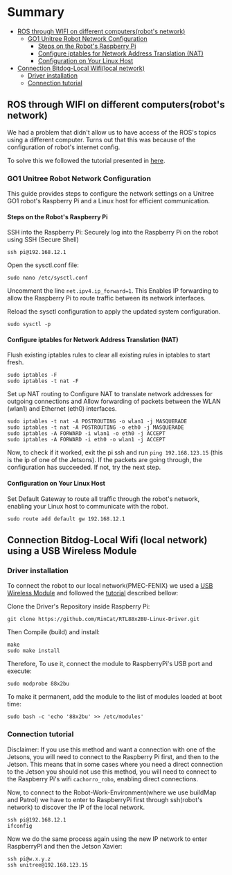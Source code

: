 # Summary
- [ROS through WIFI on different computers(robot's network)](#ros-through-wifi-on-different-computersrobots-network)
  - [GO1 Unitree Robot Network Configuration](#go1-unitree-robot-network-configuration)
    - [Steps on the Robot's Raspberry Pi](#steps-on-the-robots-raspberry-pi)
    - [Configure iptables for Network Address Translation (NAT)](#configure-iptables-for-network-address-translation-nat)
    - [Configuration on Your Linux Host](#configuration-on-your-linux-host)
- [Connection Bitdog-Local Wifi(local network)](#connection-bitdog-local-wifilocal-network)
  - [Driver installation](#driver-installation)
  - [Connection tutorial](#connection-tutorial)


## ROS through WIFI on different computers(robot's network)

We had a problem that didn't allow us to have access of the ROS's topics using a different computer. Turns out that this was because of the configuration of robot's internet config. 

To solve this we followed the tutorial presented in [here](https://gist.github.com/dbaldwin/b31835f87f16450a956cf3c89e15a289).

### GO1 Unitree Robot Network Configuration
This guide provides steps to configure the network settings on a Unitree GO1 robot's Raspberry Pi and a Linux host for efficient communication.

#### Steps on the Robot's Raspberry Pi

SSH into the Raspberry Pi: Securely log into the Raspberry Pi on the robot using SSH (Secure Shell)

``` ssh pi@192.168.12.1 ```

Open the sysctl.conf file:

``` sudo nano /etc/sysctl.conf ```

Uncomment the line ``` net.ipv4.ip_forward=1 ```. This Enables IP forwarding to allow the Raspberry Pi to route traffic between its network interfaces.

Reload the sysctl configuration to apply the updated system configuration.

```sudo sysctl -p```

#### Configure iptables for Network Address Translation (NAT)

Flush existing iptables rules to clear all existing rules in iptables to start fresh.

```
sudo iptables -F 
sudo iptables -t nat -F
```
Set up NAT routing to Configure NAT to translate network addresses for outgoing connections and Allow forwarding of packets between the WLAN (wlan1) and Ethernet (eth0) interfaces.

```
sudo iptables -t nat -A POSTROUTING -o wlan1 -j MASQUERADE
sudo iptables -t nat -A POSTROUTING -o eth0 -j MASQUERADE
sudo iptables -A FORWARD -i wlan1 -o eth0 -j ACCEPT
sudo iptables -A FORWARD -i eth0 -o wlan1 -j ACCEPT
```

Now, to check if it worked, exit the pi ssh and run `ping 192.168.123.15` (this is the ip of one of the Jetsons). If the packets are going through, the configuration has succeeded. If not, try the next step.

#### Configuration on Your Linux Host
Set Default Gateway to route all traffic through the robot's network, enabling your Linux host to communicate with the robot.

```sudo route add default gw 192.168.12.1```




## Connection Bitdog-Local Wifi (local network) using a USB Wireless Module

### Driver installation
To connect the robot to our local network(PMEC-FENIX) we used a [USB Wireless Module](https://www.tp-link.com/br/home-networking/adapter/archer-t4u/) and followed the [tutorial](https://askubuntu.com/questions/1018375/how-do-i-install-driver-for-rtl88x2bu) described bellow:

Clone the Driver's Repository inside Raspberry Pi:

```
git clone https://github.com/RinCat/RTL88x2BU-Linux-Driver.git

```
Then Compile (build) and install:

```
make
sudo make install
```

Therefore, To use it, connect the module to RaspberryPi's USB port and execute:

```
sudo modprobe 88x2bu 
```

To make it permanent, add the module to the list of modules loaded at boot time:

```
sudo bash -c 'echo '88x2bu' >> /etc/modules'
```

### Connection tutorial
Disclaimer: If you use this method and want a connection with one of the Jetsons, you will need to connect to the Raspberry Pi first, and then to the Jetson. This means that in some cases where you need a direct connection to the Jetson you should not use this method, you will need to connect to the Raspberry Pi's wifi `cachorro_robo`, enabling direct connections.

Now, to connect to the Robot-Work-Environment(where we use buildMap and Patrol) we have to enter to RaspberryPi first through ssh(robot's network) to discover the IP of the local network.
```
ssh pi@192.168.12.1
ifconfig
```
Now we do the same process again using the new IP network to enter RaspberryPI and then the Jetson Xavier:

```
ssh pi@w.x.y.z
ssh unitree@192.168.123.15
``````
